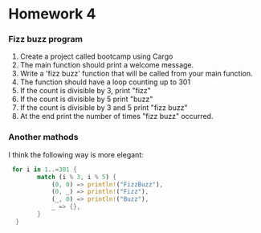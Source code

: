# Homework 4

### Fizz buzz program
1. Create a project called bootcamp using
Cargo
2. The main function should print a
welcome message.
3. Write a 'fizz buzz' function that will be
called from your main function.
1. The function should have a loop counting
up to 301
2. If the count is divisible by 3, print "fizz"
3. If the count is divisible by 5 print "buzz"
4. If the count is divisible by 3 and 5 print
"fizz buzz"
5. At the end print the number of times
"fizz buzz" occurred.


### Another mathods

I think the following way is more elegant:

``` rust
 for i in 1..=301 {
        match (i % 3, i % 5) {
            (0, 0) => println!("FizzBuzz"),
            (0, _) => println!("Fizz"),
            (_, 0) => println!("Buzz"),
            _ => {},
        }
  }
```